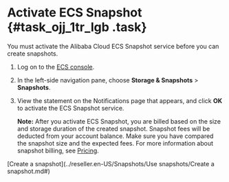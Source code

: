 # Activate ECS Snapshot {#task_ojj_1tr_lgb .task}

You must activate the Alibaba Cloud ECS Snapshot service before you can create snapshots.

1.  Log on to the [ECS console](https://partners-intl.console.aliyun.com/#/ecs).
2.  In the left-side navigation pane, choose **Storage & Snapshots** \> **Snapshots**.
3.  View the statement on the Notifications page that appears, and click **OK** to activate the ECS Snapshot service. 

    **Note:** After you activate ECS Snapshot, you are billed based on the size and storage duration of the created snapshot. Snapshot fees will be deducted from your account balance. Make sure you have compared the snapshot size and the expected fees. For more information about snapshot billing, see [Pricing](https://www.aliyun.com/price/product/#/disk/detail).


[Create a snapshot](../reseller.en-US/Snapshots/Use snapshots/Create a snapshot.md#)

